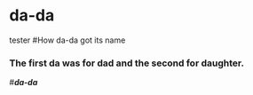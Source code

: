 # da-da
tester
#How da-da got its name

### The first da was for dad and the second for daughter.

#**_da-da_**


